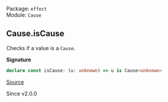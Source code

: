 Package: `effect`<br />
Module: `Cause`<br />

## Cause.isCause

Checks if a value is a `Cause`.

**Signature**

```ts
declare const isCause: (u: unknown) => u is Cause<unknown>
```

[Source](https://github.com/Effect-TS/effect/tree/main/packages/effect/src/Cause.ts#L662)

Since v2.0.0